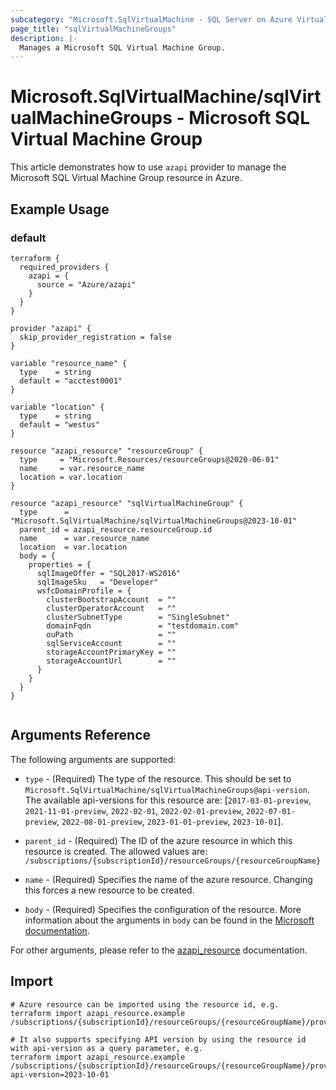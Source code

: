 ```yaml
---
subcategory: "Microsoft.SqlVirtualMachine - SQL Server on Azure Virtual Machines"
page_title: "sqlVirtualMachineGroups"
description: |-
  Manages a Microsoft SQL Virtual Machine Group.
---
```


# Microsoft.SqlVirtualMachine/sqlVirtualMachineGroups - Microsoft SQL Virtual Machine Group

This article demonstrates how to use `azapi` provider to manage the Microsoft SQL Virtual Machine Group resource in Azure.



## Example Usage

### default

```hcl
terraform {
  required_providers {
    azapi = {
      source = "Azure/azapi"
    }
  }
}

provider "azapi" {
  skip_provider_registration = false
}

variable "resource_name" {
  type    = string
  default = "acctest0001"
}

variable "location" {
  type    = string
  default = "westus"
}

resource "azapi_resource" "resourceGroup" {
  type     = "Microsoft.Resources/resourceGroups@2020-06-01"
  name     = var.resource_name
  location = var.location
}

resource "azapi_resource" "sqlVirtualMachineGroup" {
  type      = "Microsoft.SqlVirtualMachine/sqlVirtualMachineGroups@2023-10-01"
  parent_id = azapi_resource.resourceGroup.id
  name      = var.resource_name
  location  = var.location
  body = {
    properties = {
      sqlImageOffer = "SQL2017-WS2016"
      sqlImageSku   = "Developer"
      wsfcDomainProfile = {
        clusterBootstrapAccount  = ""
        clusterOperatorAccount   = ""
        clusterSubnetType        = "SingleSubnet"
        domainFqdn               = "testdomain.com"
        ouPath                   = ""
        sqlServiceAccount        = ""
        storageAccountPrimaryKey = ""
        storageAccountUrl        = ""
      }
    }
  }
}


```



## Arguments Reference

The following arguments are supported:

* `type` - (Required) The type of the resource. This should be set to `Microsoft.SqlVirtualMachine/sqlVirtualMachineGroups@api-version`. The available api-versions for this resource are: [`2017-03-01-preview`, `2021-11-01-preview`, `2022-02-01`, `2022-02-01-preview`, `2022-07-01-preview`, `2022-08-01-preview`, `2023-01-01-preview`, `2023-10-01`].

* `parent_id` - (Required) The ID of the azure resource in which this resource is created. The allowed values are:  
  `/subscriptions/{subscriptionId}/resourceGroups/{resourceGroupName}`

* `name` - (Required) Specifies the name of the azure resource. Changing this forces a new resource to be created.

* `body` - (Required) Specifies the configuration of the resource. More information about the arguments in `body` can be found in the [Microsoft documentation](https://learn.microsoft.com/en-us/azure/templates/Microsoft.SqlVirtualMachine/sqlVirtualMachineGroups?pivots=deployment-language-terraform).

For other arguments, please refer to the [azapi_resource](https://registry.terraform.io/providers/Azure/azapi/latest/docs/resources/resource) documentation.

## Import

 ```shell
 # Azure resource can be imported using the resource id, e.g.
 terraform import azapi_resource.example /subscriptions/{subscriptionId}/resourceGroups/{resourceGroupName}/providers/Microsoft.SqlVirtualMachine/sqlVirtualMachineGroups/{resourceName}
 
 # It also supports specifying API version by using the resource id with api-version as a query parameter, e.g.
 terraform import azapi_resource.example /subscriptions/{subscriptionId}/resourceGroups/{resourceGroupName}/providers/Microsoft.SqlVirtualMachine/sqlVirtualMachineGroups/{resourceName}?api-version=2023-10-01
 ```
